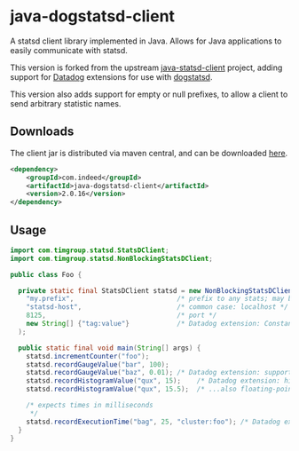 java-dogstatsd-client
==================

A statsd client library implemented in Java.  Allows for Java applications to easily communicate with statsd.

This version is forked from the upstream [java-statsd-client](https://github.com/youdevise/java-statsd-client) project, adding support for [Datadog](http://datadoghq.com/) extensions for use with [dogstatsd](http://docs.datadoghq.com/guides/dogstatsd/).

This version also adds support for empty or null prefixes, to allow a client to send arbitrary statistic names.

Downloads
---------
The client jar is distributed via maven central, and can be downloaded [here](http://search.maven.org/#search%7Cga%7C1%7Cg%3Acom.timgroup%20a%3Ajava-statsd-client).

```xml
<dependency>
    <groupId>com.indeed</groupId>
    <artifactId>java-dogstatsd-client</artifactId>
    <version>2.0.16</version>
</dependency>
```

Usage
-----
```java
import com.timgroup.statsd.StatsDClient;
import com.timgroup.statsd.NonBlockingStatsDClient;

public class Foo {

  private static final StatsDClient statsd = new NonBlockingStatsDClient(
    "my.prefix",                          /* prefix to any stats; may be null or empty string */
    "statsd-host",                        /* common case: localhost */
    8125,                                 /* port */
    new String[] {"tag:value"}            /* Datadog extension: Constant tags, always applied */
  );

  public static final void main(String[] args) {
    statsd.incrementCounter("foo");
    statsd.recordGaugeValue("bar", 100);
    statsd.recordGaugeValue("baz", 0.01); /* Datadog extension: support for floating-point gauges */
    statsd.recordHistogramValue("qux", 15);    /* Datadog extension: histograms */
    statsd.recordHistogramValue("qux", 15.5);  /* ...also floating-point */

    /* expects times in milliseconds
     */
    statsd.recordExecutionTime("bag", 25, "cluster:foo"); /* Datadog extension: cluster tag */
  }
}
```
